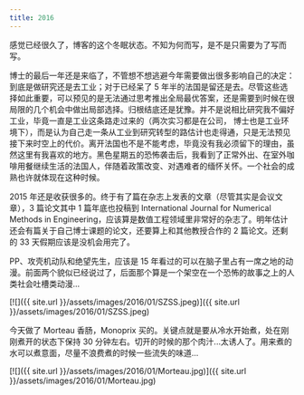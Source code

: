 ```yaml
---
title: 2016
---
```


感觉已经很久了，博客的这个冬眠状态。不知为何而写，是不是只需要为了写而写。

博士的最后一年还是来临了，不管想不想逃避今年需要做出很多影响自己的决定：到底是做研究还是去工业；对于已经呆了 5 年半的法国是留还是去。尽管这些选择如此重要，可以预见的是无法通过思考推出全局最优答案，还是需要到时候在很局限的几个机会中做出局部选择。归根结底还是犹豫。并不是说相比研究我不偏好工业，毕竟一直是工业这条路走过来的（两次实习都是在公司， 博士也是工业环境下），而是认为自己走一条从工业到研究转型的路估计也走得通，只是无法预见接下来时空上的代价。离开法国也不是不能考虑，毕竟没有我必须留下的理由，虽然这里有我喜欢的地方。黑色星期五的恐怖袭击后，我看到了正常外出、在室外咖啡用餐继续生活的法国人，伴随着政策改变、对遇难者的缅怀关怀。一个社会的成熟也许就体现在这种时候。

2015 年还是收获很多的。终于有了篇在杂志上发表的文章（尽管其实是会议文章），3 篇论文其中 1 篇年底也投稿到 International Journal for Numerical Methods in Engineering，应该算是数值工程领域里非常好的杂志了。明年估计还会有篇关于自己博士课题的论文，还要算上和其他教授合作的 2 篇论文。还剩的 33 天假期应该是没机会用完了。

PP、攻壳机动队和绝望先生，应该是 15 年看过的可以在脑子里占有一席之地的动漫。前面两个貌似已经说过了，后面那个算是一个架空在一个恐怖的故事之上的人类社会吐槽类动漫...

[![]({{ site.url }}/assets/images/2016/01/SZSS.jpeg)]({{ site.url }}/assets/images/2016/01/SZSS.jpeg)

今天做了 Morteau 香肠，Monoprix 买的。关键点就是要从冷水开始煮，处在刚刚煮开的状态下保持 30 分钟左右。切开的时候的那个肉汁...太诱人了。用来煮的水可以煮意面，尽量不浪费煮的时候一些流失的味道...

[![]({{ site.url }}/assets/images/2016/01/Morteau.jpg)]({{ site.url }}/assets/images/2016/01/Morteau.jpg)
